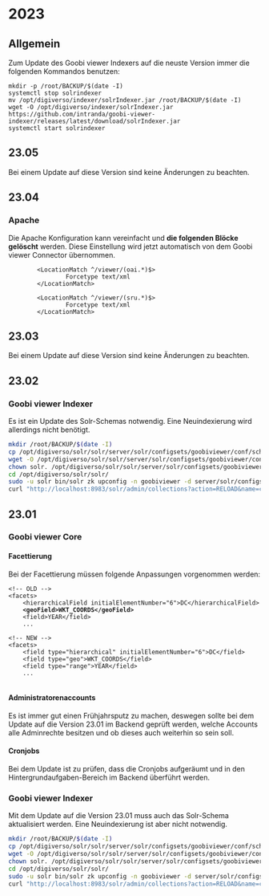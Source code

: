 # 2023

## Allgemein

Zum Update des Goobi viewer Indexers auf die neuste Version immer die folgenden Kommandos benutzen:

```
mkdir -p /root/BACKUP/$(date -I)
systemctl stop solrindexer
mv /opt/digiverso/indexer/solrIndexer.jar /root/BACKUP/$(date -I)
wget -O /opt/digiverso/indexer/solrIndexer.jar https://github.com/intranda/goobi-viewer-indexer/releases/latest/download/solrIndexer.jar
systemctl start solrindexer
```

## 23.05

Bei einem Update auf diese Version sind keine Änderungen zu beachten.

## 23.04

### Apache

Die Apache Konfiguration kann vereinfacht und **die folgenden Blöcke gelöscht** werden. Diese Einstellung wird jetzt automatisch von dem Goobi viewer Connector übernommen.

```apacheconf
        <LocationMatch ^/viewer/(oai.*)$>
                Forcetype text/xml
        </LocationMatch>

        <LocationMatch ^/viewer/(sru.*)$>
                Forcetype text/xml
        </LocationMatch>
```

## 23.03

Bei einem Update auf diese Version sind keine Änderungen zu beachten.

## 23.02

### Goobi viewer Indexer

Es ist ein Update des Solr-Schemas notwendig. Eine Neuindexierung wird allerdings nicht benötigt.

```bash
mkdir /root/BACKUP/$(date -I)
cp /opt/digiverso/solr/solr/server/solr/configsets/goobiviewer/conf/schema.xml /root/BACKUP/$(date -I)
wget -O /opt/digiverso/solr/solr/server/solr/configsets/goobiviewer/conf/schema.xml https://raw.githubusercontent.com/intranda/goobi-viewer-indexer/master/goobi-viewer-indexer/src/main/resources/other/schema.xml
chown solr. /opt/digiverso/solr/solr/server/solr/configsets/goobiviewer/conf/schema.xml
cd /opt/digiverso/solr/solr/
sudo -u solr bin/solr zk upconfig -n goobiviewer -d server/solr/configsets/goobiviewer/
curl "http://localhost:8983/solr/admin/collections?action=RELOAD&name=collection1&wt=xml"
```

## 23.01

### Goobi viewer Core

#### Facettierung

Bei der Facettierung müssen folgende Anpassungen vorgenommen werden:

<pre class="language-xml"><code class="lang-xml">&#x3C;!-- OLD -->
&#x3C;facets>
    &#x3C;hierarchicalField initialElementNumber="6">DC&#x3C;/hierarchicalField>
<strong>    &#x3C;geoField>WKT_COORDS&#x3C;/geoField>
</strong>    &#x3C;field>YEAR&#x3C;/field>
    ...

&#x3C;!-- NEW -->
&#x3C;facets>
    &#x3C;field type="hierarchical" initialElementNumber="6">DC&#x3C;/field>
    &#x3C;field type="geo">WKT_COORDS&#x3C;/field>
    &#x3C;field type="range">YEAR&#x3C;/field>
    ...

</code></pre>

#### Administratorenaccounts

Es ist immer gut einen Frühjahrsputz zu machen, deswegen sollte bei dem Update auf die Version 23.01 im Backend geprüft werden, welche Accounts alle Adminrechte besitzen und ob dieses auch weiterhin so sein soll.

#### Cronjobs

Bei dem Update ist zu prüfen, dass die Cronjobs aufgeräumt und in den Hintergrundaufgaben-Bereich im Backend überführt werden.

### Goobi viewer Indexer

Mit dem Update auf die Version 23.01 muss auch das Solr-Schema aktualisiert werden. Eine Neuindexierung ist aber nicht notwendig.

```bash
mkdir /root/BACKUP/$(date -I)
cp /opt/digiverso/solr/solr/server/solr/configsets/goobiviewer/conf/schema.xml /root/BACKUP/$(date -I)
wget -O /opt/digiverso/solr/solr/server/solr/configsets/goobiviewer/conf/schema.xml https://raw.githubusercontent.com/intranda/goobi-viewer-indexer/master/goobi-viewer-indexer/src/main/resources/other/schema.xml
chown solr. /opt/digiverso/solr/solr/server/solr/configsets/goobiviewer/conf/schema.xml
cd /opt/digiverso/solr/solr/
sudo -u solr bin/solr zk upconfig -n goobiviewer -d server/solr/configsets/goobiviewer/
curl "http://localhost:8983/solr/admin/collections?action=RELOAD&name=collection1&wt=xml"
```

